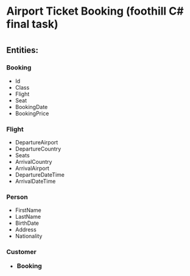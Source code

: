 <h1>Airport Ticket Booking (foothill C# final task)<h1>
<h2>Entities:</h2>
<h3>Booking</h3>
<ul>
<li>Id</li>
<li>Class</li>
<li>Flight</li>
<li>Seat</li>
<li>BookingDate</li>
<li>BookingPrice</li>
</ul>
<h3>Flight</h3>
<ul>
<li>DepartureAirport</li>
<li>DepartureCountry</li>
<li>Seats</li>
<li>ArrivalCountry</li>
<li>ArrivalAirport</li>
<li>DepartureDateTime</li>
<li>ArrivalDateTime</li>
</ul>
<h3>Person</h3>
<ul>
<li>FirstName</li>
<li>LastName</li>
<Li>BirthDate</li>
<li>Address</li>
<li>Nationality</li>
</ul>
<h3>Customer</he>
<ul>
<li>Booking</li>
</ul>
